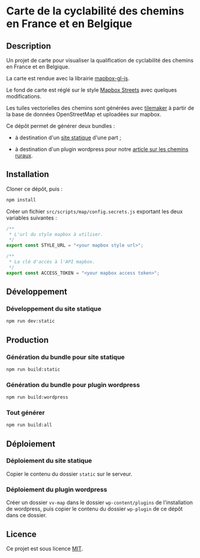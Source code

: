 # Carte de la cyclabilité des chemins en France et en Belgique

## Description

Un projet de carte pour visualiser la qualification de cyclabilité des chemins en France et en Belgique.

La carte est rendue avec la librairie [mapbox-gl-js](https://docs.mapbox.com/mapbox-gl-js/guides/).

Le fond de carte est réglé sur le style [Mapbox Streets](https://www.mapbox.com/maps/streets) avec quelques modifications.

Les tuiles vectorielles des chemins sont générées avec [tilemaker](https://github.com/systemed/tilemaker) à partir de la base de données OpenStreetMap et uploadées sur mapbox.

Ce dépôt permet de générer deux bundles :

- à destination d'un [site statique](https://cheminsruraux.vraimentvraiment.com) d'une part ;

- à destination d'un plugin wordpress pour notre [article sur les chemins ruraux](https://autrementautrement.com).

## Installation

Cloner ce dépôt, puis :

```bash
npm install
```

Créer un fichier `src/scripts/map/config.secrets.js` exportant les deux variables suivantes :

```javascript
/**
 * L'url du style mapbox à utiliser.
 */
export const STYLE_URL = "<your mapbox style url>";

/**
 * La clé d'accès à l'API mapbox.
 */
export const ACCESS_TOKEN = "<your mapbox access token>";
```

## Développement

### Développement du site statique

```bash
npm run dev:static
```

## Production

### Génération du bundle pour site statique

```bash
npm run build:static
```

### Génération du bundle pour plugin wordpress

```bash
npm run build:wordpress
```

### Tout générer

```bash
npm run build:all
```

## Déploiement

### Déploiement du site statique

Copier le contenu du dossier `static` sur le serveur.

### Déploiement du plugin wordpress

Créer un dossier `vv-map` dans le dossier `wp-content/plugins` de l'installation de wordpress, puis copier le contenu du dossier `wp-plugin` de ce dépôt dans ce dossier.

## Licence

Ce projet est sous licence [MIT](https://choosealicense.com/licenses/mit/).